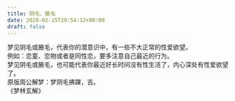 ```yaml
---
title: 阴毛、腋毛
date: 2020-02-15T20:54:12+08:00
draft: false
---
```


梦见阴毛或腋毛，代表你的潜意识中，有一些不大正常的性爱欲望。<br>
例如：恋童、恋物或者是同性恋，要多注意自己最近的行为。<br>
梦见阴毛或腋毛，也可能代表你最近好长时间没有性生活了，内心深处有性爱欲望了。<br>
原版周公解梦：梦阴毛拂踝，吉。<br>
《梦林玄解》